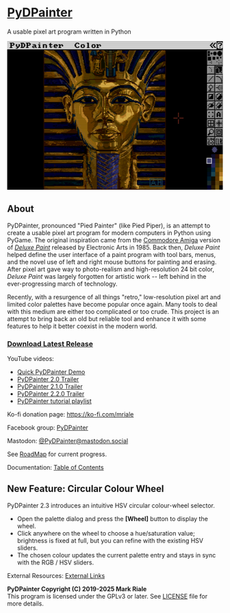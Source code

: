 # [PyDPainter](https://pydpainter.org/)

A usable pixel art program written in Python

![screenshot](pydpainter-screenshot.png)

## About

PyDPainter, pronounced "Pied Painter" (like Pied Piper), is an attempt to create a usable pixel art program for modern computers in Python using PyGame.
The original inspiration came from the [Commodore Amiga](https://en.wikipedia.org/wiki/Amiga)
version of [*Deluxe Paint*](https://en.wikipedia.org/wiki/Deluxe_Paint) released by Electronic Arts in 1985.
Back then, *Deluxe Paint* helped define the user interface of a paint program with tool bars, menus, and the
novel use of left and right mouse buttons for painting and erasing. After pixel art gave way to photo-realism and
high-resolution 24 bit color, *Deluxe Paint* was largely forgotten for artistic work -- left behind
in the ever-progressing march of technology.

Recently, with a resurgence of all things "retro," low-resolution pixel art and limited color palettes
have become popular once again. Many tools to deal with this medium are either too complicated
or too crude. This project is an attempt to bring back an old but reliable tool and
enhance it with some features to help it better coexist in the modern world.

### [Download Latest Release](https://pydpainter.org/download.php)

YouTube videos:
* [Quick PyDPainter Demo](https://youtu.be/XwagsCdMj74)
* [PyDPainter 2.0 Trailer](https://youtu.be/l385Z7_CRB0)
* [PyDPainter 2.1.0 Trailer](https://youtu.be/xbe3t0TKU3g)
* [PyDPainter 2.2.0 Trailer](https://youtu.be/muISqT-eM_k)
* [PyDPainter tutorial playlist](https://www.youtube.com/playlist?list=PLhgHYZ9fWyHjocfn8Syo3kfIXT5irI-GC)

Ko-fi donation page:
https://ko-fi.com/mriale

Facebook group: [PyDPainter](https://www.facebook.com/groups/583338860398152/?ref=share)

Mastodon: [@PyDPainter@mastodon.social](https://mastodon.social/@PyDPainter)

See [RoadMap](https://github.com/mriale/PyDPainter/wiki/RoadMap) for current progress.

Documentation: [Table of Contents](docs/TOC.md)

## New Feature: Circular Colour Wheel

PyDPainter 2.3 introduces an intuitive HSV circular colour-wheel selector.

* Open the palette dialog and press the **[Wheel]** button to display the wheel.
* Click anywhere on the wheel to choose a hue/saturation value; brightness is fixed at full, but you can refine with the existing HSV sliders.
* The chosen colour updates the current palette entry and stays in sync with the RGB / HSV sliders.

External Resources: [External Links](docs/links.md)

**PyDPainter Copyright (C) 2019-2025 Mark Riale**<br>
This program is licensed under the GPLv3 or later. See [LICENSE](LICENSE) file for more details.
